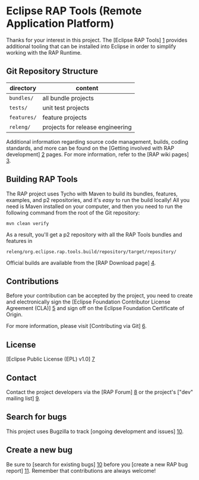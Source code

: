 Eclipse RAP Tools (Remote Application Platform)
===============================================

Thanks for your interest in this project. The [Eclipse RAP Tools] [1]
provides additional tooling that can be installed into Eclipse
in order to simplify working with the RAP Runtime.

Git Repository Structure
------------------------

| directory   | content                                                     |
|-------------|-------------------------------------------------------------|
| `bundles/`  | all bundle projects                                         |
| `tests/`    | unit test projects                                          |
| `features/` | feature projects                                            |
| `releng/`   | projects for release engineering                            |

Additional information regarding source code management, builds, coding
standards, and more can be found on the
[Getting involved with RAP development] [2] pages. For more information,
refer to the [RAP wiki pages] [3].

Building RAP Tools
------------------

The RAP project uses Tycho with Maven to build its bundles, features,
examples, and p2 repositories, and it's *easy* to run the build locally!
All you need is Maven installed on your computer, and then you need to
run the following command from the root of the Git repository:

    mvn clean verify

As a result, you'll get a p2 repository with all the RAP Tools bundles and
features in

    releng/org.eclipse.rap.tools.build/repository/target/repository/

Official builds are available from the [RAP Download page] [4].

Contributions
-------------

Before your contribution can be accepted by the project, you need to create
and electronically sign the
[Eclipse Foundation Contributor License Agreement (CLA)] [5] and sign off 
on the Eclipse Foundation Certificate of Origin.

For more information, please visit [Contributing via Git] [6].

License
-------

[Eclipse Public License (EPL) v1.0] [7]

Contact
-------

Contact the project developers via the [RAP Forum] [8] or the project's
["dev" mailing list] [9].

Search for bugs
---------------

This project uses Bugzilla to track [ongoing development and issues] [10].

Create a new bug
----------------

Be sure to [search for existing bugs] [10] before you
[create a new RAP bug report] [11]. Remember that contributions are always
welcome!


[1]: http://eclipse.org/rap
[2]: http://www.eclipse.org/rap/getting-involved/
[3]: http://wiki.eclipse.org/RAP/
[4]: http://www.eclipse.org/rap/downloads/
[5]: http://www.eclipse.org/legal/CLA.php
[6]: http://wiki.eclipse.org/Development_Resources/Contributing_via_Git
[7]: http://wiki.eclipse.org/EPL
[8]: http://www.eclipse.org/forums/eclipse.technology.rap
[9]: https://dev.eclipse.org/mailman/listinfo/rap-dev
[10]: https://bugs.eclipse.org/bugs/buglist.cgi?product=RAP
[11]: https://bugs.eclipse.org/bugs/enter_bug.cgi?product=RAP
